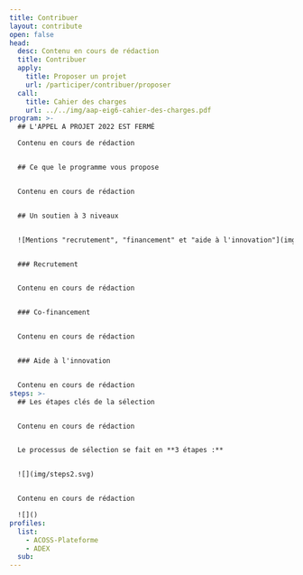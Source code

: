 ```yaml
---
title: Contribuer
layout: contribute
open: false
head:
  desc: Contenu en cours de rédaction
  title: Contribuer
  apply:
    title: Proposer un projet
    url: /participer/contribuer/proposer
  call:
    title: Cahier des charges
    url: ../../img/aap-eig6-cahier-des-charges.pdf
program: >-
  ## L'APPEL A PROJET 2022 EST FERMÉ

  Contenu en cours de rédaction


  ## Ce que le programme vous propose


  Contenu en cours de rédaction


  ## Un soutien à 3 niveaux


  ![Mentions "recrutement", "financement" et "aide à l'innovation"](img/admin_soutienx3_vecto.svg "Un soutien à 3 niveaux")


  ### Recrutement


  Contenu en cours de rédaction


  ### Co-financement


  Contenu en cours de rédaction


  ### Aide à l'innovation


  Contenu en cours de rédaction
steps: >-
  ## Les étapes clés de la sélection


  Contenu en cours de rédaction


  Le processus de sélection se fait en **3 étapes :** 


  ![](img/steps2.svg)


  Contenu en cours de rédaction

  ![]()
profiles:
  list:
    - ACOSS-Plateforme
    - ADEX
  sub: 
---
```

